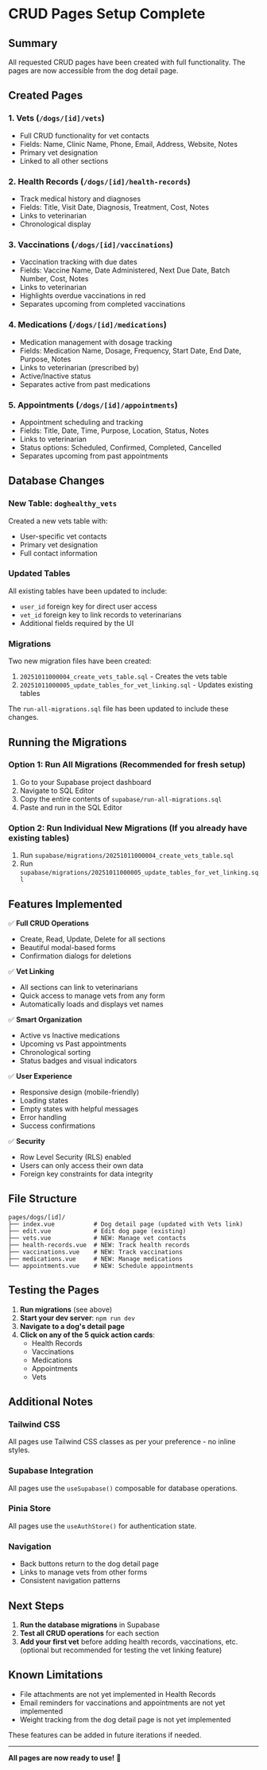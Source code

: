 # CRUD Pages Setup Complete

## Summary

All requested CRUD pages have been created with full functionality. The pages are now accessible from the dog detail page.

## Created Pages

### 1. **Vets** (`/dogs/[id]/vets`)
- Full CRUD functionality for vet contacts
- Fields: Name, Clinic Name, Phone, Email, Address, Website, Notes
- Primary vet designation
- Linked to all other sections

### 2. **Health Records** (`/dogs/[id]/health-records`)
- Track medical history and diagnoses
- Fields: Title, Visit Date, Diagnosis, Treatment, Cost, Notes
- Links to veterinarian
- Chronological display

### 3. **Vaccinations** (`/dogs/[id]/vaccinations`)
- Vaccination tracking with due dates
- Fields: Vaccine Name, Date Administered, Next Due Date, Batch Number, Cost, Notes
- Links to veterinarian
- Highlights overdue vaccinations in red
- Separates upcoming from completed vaccinations

### 4. **Medications** (`/dogs/[id]/medications`)
- Medication management with dosage tracking
- Fields: Medication Name, Dosage, Frequency, Start Date, End Date, Purpose, Notes
- Links to veterinarian (prescribed by)
- Active/Inactive status
- Separates active from past medications

### 5. **Appointments** (`/dogs/[id]/appointments`)
- Appointment scheduling and tracking
- Fields: Title, Date, Time, Purpose, Location, Status, Notes
- Links to veterinarian
- Status options: Scheduled, Confirmed, Completed, Cancelled
- Separates upcoming from past appointments

## Database Changes

### New Table: `doghealthy_vets`
Created a new vets table with:
- User-specific vet contacts
- Primary vet designation
- Full contact information

### Updated Tables
All existing tables have been updated to include:
- `user_id` foreign key for direct user access
- `vet_id` foreign key to link records to veterinarians
- Additional fields required by the UI

### Migrations
Two new migration files have been created:
1. `20251011000004_create_vets_table.sql` - Creates the vets table
2. `20251011000005_update_tables_for_vet_linking.sql` - Updates existing tables

The `run-all-migrations.sql` file has been updated to include these changes.

## Running the Migrations

### Option 1: Run All Migrations (Recommended for fresh setup)
1. Go to your Supabase project dashboard
2. Navigate to SQL Editor
3. Copy the entire contents of `supabase/run-all-migrations.sql`
4. Paste and run in the SQL Editor

### Option 2: Run Individual New Migrations (If you already have existing tables)
1. Run `supabase/migrations/20251011000004_create_vets_table.sql`
2. Run `supabase/migrations/20251011000005_update_tables_for_vet_linking.sql`

## Features Implemented

✅ **Full CRUD Operations**
- Create, Read, Update, Delete for all sections
- Beautiful modal-based forms
- Confirmation dialogs for deletions

✅ **Vet Linking**
- All sections can link to veterinarians
- Quick access to manage vets from any form
- Automatically loads and displays vet names

✅ **Smart Organization**
- Active vs Inactive medications
- Upcoming vs Past appointments
- Chronological sorting
- Status badges and visual indicators

✅ **User Experience**
- Responsive design (mobile-friendly)
- Loading states
- Empty states with helpful messages
- Error handling
- Success confirmations

✅ **Security**
- Row Level Security (RLS) enabled
- Users can only access their own data
- Foreign key constraints for data integrity

## File Structure

```
pages/dogs/[id]/
├── index.vue           # Dog detail page (updated with Vets link)
├── edit.vue            # Edit dog page (existing)
├── vets.vue            # NEW: Manage vet contacts
├── health-records.vue  # NEW: Track health records
├── vaccinations.vue    # NEW: Track vaccinations
├── medications.vue     # NEW: Manage medications
└── appointments.vue    # NEW: Schedule appointments
```

## Testing the Pages

1. **Run migrations** (see above)
2. **Start your dev server**: `npm run dev`
3. **Navigate to a dog's detail page**
4. **Click on any of the 5 quick action cards**:
   - Health Records
   - Vaccinations  
   - Medications
   - Appointments
   - Vets

## Additional Notes

### Tailwind CSS
All pages use Tailwind CSS classes as per your preference - no inline styles.

### Supabase Integration
All pages use the `useSupabase()` composable for database operations.

### Pinia Store
All pages use the `useAuthStore()` for authentication state.

### Navigation
- Back buttons return to the dog detail page
- Links to manage vets from other forms
- Consistent navigation patterns

## Next Steps

1. **Run the database migrations** in Supabase
2. **Test all CRUD operations** for each section
3. **Add your first vet** before adding health records, vaccinations, etc. (optional but recommended for testing the vet linking feature)

## Known Limitations

- File attachments are not yet implemented in Health Records
- Email reminders for vaccinations and appointments are not yet implemented
- Weight tracking from the dog detail page is not yet implemented

These features can be added in future iterations if needed.

---

**All pages are now ready to use!** 🎉

